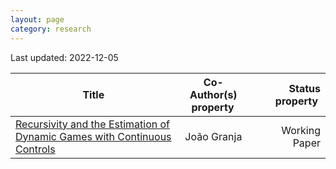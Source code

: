 ```yaml
---
layout: page
category: research
---
```


Last updated: 2022-12-05

| Title                                                                        | Co-Author(s) <div style="width:100px">property</div>   | Status  <div style="width:100px">property</div>|
|                                   -------------                              |                        :-------------:                 |                    -----:                      |
| [Recursivity and the Estimation of Dynamic Games with Continuous Controls](https://raw.githubusercontent.com/gfrt0/gfrt0.github.io/e57451a6285d3bc92b291a7ef3f87fda0dc84eea/content/fg_dgs.pdf)     | João Granja                                            | Working Paper                             |
